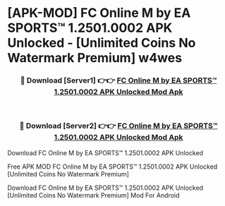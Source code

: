 # [APK-MOD] FC Online M by EA SPORTS™ 1.2501.0002 APK Unlocked - [Unlimited Coins No Watermark Premium] w4wes



<div align="center">
<h3>🔴 Download [Server1] 👉👉 <a href="https://momento.my/?title=FC_Online_M_by_EA_SPORTS™_1.2501.0002_APK_Unlocked">FC Online M by EA SPORTS™ 1.2501.0002 APK Unlocked Mod Apk</a></h3><br>

<h3>🔴 Download [Server2] 👉👉 <a href="https://momento.my/?title=FC_Online_M_by_EA_SPORTS™_1.2501.0002_APK_Unlocked">FC Online M by EA SPORTS™ 1.2501.0002 APK Unlocked Mod Apk</a></h3>
</div>



Download FC Online M by EA SPORTS™ 1.2501.0002 APK Unlocked 

Free APK MOD FC Online M by EA SPORTS™ 1.2501.0002 APK Unlocked [Unlimited Coins No Watermark Premium]

Download FC Online M by EA SPORTS™ 1.2501.0002 APK Unlocked [Unlimited Coins No Watermark Premium] Mod For Android
